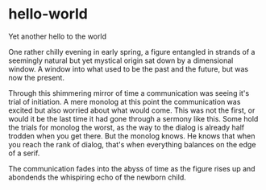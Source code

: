 # hello-world
Yet another hello to the world

One rather chilly evening in early spring, a figure entangled in strands of a seemingly natural but yet mystical origin sat down by a dimensional window. A window into what used to be the past and the future, but was now the present. 

Through this shimmering mirror of time a communication was seeing it's trial of initiation. A mere monolog at this point the communication was excited but also worried about what would come. This was not the first, or would it be the last time it had gone through a sermony like this. Some hold the trials for monolog the worst, as the way to the dialog is already half trodden when you get there. But the monolog knows. He knows that when you reach the rank of dialog, that's when everything balances on the edge of a serif.

The communication fades into the abyss of time as the figure rises up and abondends the whispiring echo of the newborn child. 
